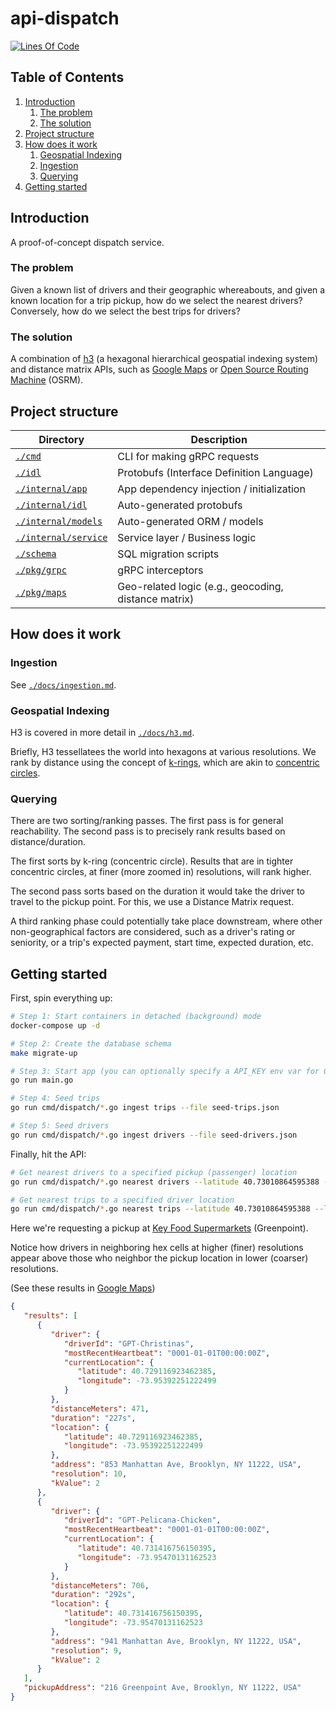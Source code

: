# api-dispatch

[![Lines Of Code](https://tokei.rs/b1/github/kevinmichaelchen/api-dispatch?category=code)](https://github.com/kevinmichaelchen/api-dispatch)

## Table of Contents

1. [Introduction](#introduction)
   1. [The problem](#the-problem)
   2. [The solution](#the-solution)
2. [Project structure](#project-structure)
3. [How does it work](#how-does-it-work)
   1. [Geospatial Indexing](#geospatial-indexing)
   2. [Ingestion](#ingestion)
   3. [Querying](#querying)
4. [Getting started](#getting-started)

## Introduction
A proof-of-concept dispatch service.

### The problem
Given a known list of drivers and their geographic whereabouts,
and given a known location for a trip pickup, how do we select the nearest
drivers? Conversely, how do we select the best trips for drivers?

### The solution
A combination of
[h3](https://h3geo.org/) (a hexagonal hierarchical geospatial indexing system)
and distance matrix APIs, such as
[Google Maps](https://developers.google.com/maps/documentation/distance-matrix/distance-matrix)
or
[Open Source Routing Machine](http://project-osrm.org/) (OSRM).

## Project structure

| Directory                                      | Description                                          |
|------------------------------------------------|------------------------------------------------------|
| [`./cmd`](./cmd)                               | CLI for making gRPC requests                         |
| [`./idl`](./idl/coop/drivers/dispatch/v1beta1) | Protobufs (Interface Definition Language)            |
| [`./internal/app`](./internal/app)             | App dependency injection / initialization            |
| [`./internal/idl`](./internal/idl)             | Auto-generated protobufs                             |
| [`./internal/models`](./internal/models)       | Auto-generated ORM / models                          |
| [`./internal/service`](./internal/service)     | Service layer / Business logic                       |
| [`./schema`](./schema)                         | SQL migration scripts                                |
| [`./pkg/grpc`](./pkg/grpc)                     | gRPC interceptors                                    |
| [`./pkg/maps`](./pkg/maps)                     | Geo-related logic (e.g., geocoding, distance matrix) |

## How does it work

### Ingestion
See [`./docs/ingestion.md`](./docs/ingestion.md).

### Geospatial Indexing

H3 is covered in more detail in [`./docs/h3.md`](./docs/h3.md).

Briefly, H3 tessellatees the world into hexagons at various resolutions.
We rank by distance using the concept of
[k-rings](https://h3geo.org/docs/api/traversal/#kring),
which are akin to [concentric circles](https://en.wikipedia.org/wiki/Concentric_objects).

### Querying

There are two sorting/ranking passes.
The first pass is for general reachability.
The second pass is to precisely rank results based on distance/duration.

The first sorts by k-ring (concentric circle). Results that are in tighter concentric circles, at finer (more zoomed in) resolutions, will rank higher.

The second pass sorts based on the duration it would take the driver to travel
to the pickup point. For this, we use a Distance Matrix request.

A third ranking phase could potentially take place downstream, where other non-geographical factors are considered,
such as a driver's rating or seniority, or a trip's expected payment, start time, expected duration, etc.

## Getting started

First, spin everything up:
```bash
# Step 1: Start containers in detached (background) mode
docker-compose up -d

# Step 2: Create the database schema
make migrate-up

# Step 3: Start app (you can optionally specify a API_KEY env var for Google Maps)
go run main.go

# Step 4: Seed trips
go run cmd/dispatch/*.go ingest trips --file seed-trips.json

# Step 5: Seed drivers
go run cmd/dispatch/*.go ingest drivers --file seed-drivers.json
```

Finally, hit the API:
```bash
# Get nearest drivers to a specified pickup (passenger) location
go run cmd/dispatch/*.go nearest drivers --latitude 40.73010864595388 --longitude -73.95094555260256

# Get nearest trips to a specified driver location
go run cmd/dispatch/*.go nearest trips --latitude 40.73010864595388 --longitude -73.95094555260256
```

Here we're requesting a pickup at [Key Food Supermarkets](https://goo.gl/maps/xUnzhGm2h1Hpcx6q7)
(Greenpoint).

Notice how drivers in neighboring hex cells at higher (finer) resolutions appear
above those who neighbor the pickup location in lower (coarser) resolutions.

(See these results in [Google Maps](https://www.google.com/maps/dir/Key+Food+Supermarkets/Christina's/Lobster+Joint/Pelicana+Chicken/Wenwen,+Manhattan+Avenue,+Brooklyn,+NY/Esme,+Manhattan+Avenue,+Brooklyn,+NY/Sweetleaf+Coffee+Roasters/Good+Room/KanaHashi/El+Born,+Manhattan+Avenue,+Brooklyn,+NY/@40.7298698,-73.9590101,16z/data=!3m2!4b1!5s0x89c25946ba8690d1:0x75343887f28c8143!4m62!4m61!1m5!1m1!1s0x89c2594776e1a533:0x6e12c8b9202752d8!2m2!1d-73.9509796!2d40.7299092!1m5!1m1!1s0x89c25940d3ef382f:0x694b17e017a97e4d!2m2!1d-73.953922!2d40.7291077!1m5!1m1!1s0x89c2593e9472f533:0x50e900372535289c!2m2!1d-73.9552774!2d40.7354038!1m5!1m1!1s0x89c2593f58cb8ce7:0xa1a951245a59d32d!2m2!1d-73.9547015!2d40.7314082!1m5!1m1!1s0x89c2595f20f6ca99:0xee8ef144f9bfebaf!2m2!1d-73.9550488!2d40.7339961!1m5!1m1!1s0x89c2593f3d6abf81:0x8d77248129051b4c!2m2!1d-73.9549203!2d40.7332267!1m5!1m1!1s0x89c2593ee8a352d7:0x5bc1971dd74cfcd7!2m2!1d-73.9553735!2d40.7345144!1m5!1m1!1s0x89c25946b09ba761:0x90af8ca50b67a075!2m2!1d-73.9529121!2d40.7269376!1m5!1m1!1s0x89c2593f3f8c4f21:0x543eba709caaa83!2m2!1d-73.9548886!2d40.7326259!1m5!1m1!1s0x89c259444f48269b:0x668274ceb7e6b645!2m2!1d-73.9512545!2d40.7243531!3e0))

```json
{
   "results": [
      {
         "driver": {
            "driverId": "GPT-Christinas",
            "mostRecentHeartbeat": "0001-01-01T00:00:00Z",
            "currentLocation": {
               "latitude": 40.729116923462385,
               "longitude": -73.95392251222499
            }
         },
         "distanceMeters": 471,
         "duration": "227s",
         "location": {
            "latitude": 40.729116923462385,
            "longitude": -73.95392251222499
         },
         "address": "853 Manhattan Ave, Brooklyn, NY 11222, USA",
         "resolution": 10,
         "kValue": 2
      },
      {
         "driver": {
            "driverId": "GPT-Pelicana-Chicken",
            "mostRecentHeartbeat": "0001-01-01T00:00:00Z",
            "currentLocation": {
               "latitude": 40.731416756150395,
               "longitude": -73.95470131162523
            }
         },
         "distanceMeters": 706,
         "duration": "292s",
         "location": {
            "latitude": 40.731416756150395,
            "longitude": -73.95470131162523
         },
         "address": "941 Manhattan Ave, Brooklyn, NY 11222, USA",
         "resolution": 9,
         "kValue": 2
      }
   ],
   "pickupAddress": "216 Greenpoint Ave, Brooklyn, NY 11222, USA"
}
```
